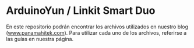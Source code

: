 # ArduinoYun / Linkit Smart Duo
En este repositorio podrán encontrar los archivos utilizados en nuestro blog (www.panamahitek.com). Para utilizar cada uno de los archivos, referirse a las guías en nuestra página.

